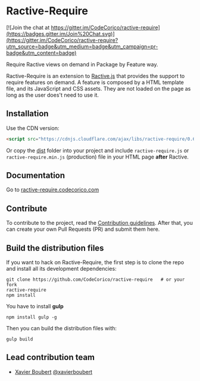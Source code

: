 # Ractive-Require

[![Join the chat at https://gitter.im/CodeCorico/ractive-require](https://badges.gitter.im/Join%20Chat.svg)](https://gitter.im/CodeCorico/ractive-require?utm_source=badge&utm_medium=badge&utm_campaign=pr-badge&utm_content=badge)

Require Ractive views on demand in Package by Feature way.

Ractive-Require is an extension to [Ractive.js](http://ractivejs.org) that provides the support to require features on demand. A feature is composed by a HTML template file, and its JavaScript and CSS assets. They are not loaded on the page as long as the user does't need to use it.

## Installation

Use the CDN version:
```HTML
<script src="https://cdnjs.cloudflare.com/ajax/libs/ractive-require/0.6.5/ractive-require.min.js"></script>
```

Or copy the [dist](https://github.com/CodeCorico/ractive-require/tree/master/dist) folder into your project and include ```ractive-require.js``` or ```ractive-require.min.js``` (production) file in your HTML page **after** Ractive.

## Documentation

Go to [ractive-require.codecorico.com](http://ractive-require.codecorico.com)

## Contribute

To contribute to the project, read the [Contribution guidelines](https://github.com/CodeCorico/ractive-require/blob/master/CONTRIBUTING.md).
After that, you can create your own Pull Requests (PR) and submit them here.

## Build the distribution files

If you want to hack on Ractive-Require, the first step is to clone the repo and install all its development dependencies:

```
git clone https://github.com/CodeCorico/ractive-require   # or your fork
ractive-require
npm install
```

You have to install **gulp**
```
npm install gulp -g
```

Then you can build the distribution files with:
```
gulp build
```


## Lead contribution team

* [Xavier Boubert](http://xavierboubert.fr) [@xavierboubert](http://twitter.com/XavierBoubert)
